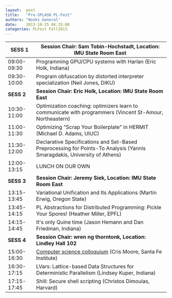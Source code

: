 ```yaml
--- 
layout:  post 
title:   "Pre-SPLASH PL-Fest"
authors: "Wonks General" 
date:    2013-10-25 04:15:00 
categories: PLFest Fall2013
--- 
```


| **SESS 1** | **Session Chair: Sam Tobin-Hochstadt, Location: IMU State Room East** |
|---------------|--------------------------------------------------------------------|
| 09:00-09:30   |  Programming GPU/CPU systems with Harlan (Eric Holk, Indiana)      |
| 09:30-10:00   |  Program obfuscation by distorted interpreter specialization (Neil Jones, DIKU) |
| **SESS 2** | **Session Chair: Eric Holk, Location: IMU State Room East** |
| 10:30-11:00   | Optimization coaching: optimizers learn to communicate with programmers (Vincent St-Amour, Northeastern) |
| 11:00-11:30   | Optimizing "Scrap Your Boilerplate" in HERMIT (Michael D. Adams, UIUC) |
| 11:30-12:00   | Declarative Specifications and Set-Based Preprocessing for Points-To Analysis (Yannis Smaragdakis, University of Athens) |
| 12:00-13:15 | LUNCH ON OUR OWN |
| **SESS 3** | **Session Chair: Jeremy Siek, Location: IMU State Room East** |
| 13:15-13:45 | Variational Unification and Its Applications (Martin Erwig, Oregon State) |
| 13:45-14:15 | PL Abstractions for Distributed Programming: Pickle Your Spores! (Heather Miller, EPFL) |
| 14:15-14:45 | It's only Quine time (Jason Hemann and Dan Friedman, Indiana) |
| **SESS 4** | **Session Chair: wren ng thorntonk, Location: Lindley Hall 102** |
| 15:00-16:30 | [Computer science colloquium](https://onestart.iu.edu/ccl-prd/EventMaintenance.do?methodToCall=viewEvent&eventId=7098710&pubCalId=GRP1557) (Cris Moore, Santa Fe Institute) |
| 16:30-17:15 | LVars: Lattice-based Data Structures for Deterministic Parallelism (Lindsey Kuper, Indiana) |
| 17:15-17:45 | Shill: Secure shell scripting (Christos Dimoulas, Harvard) |

